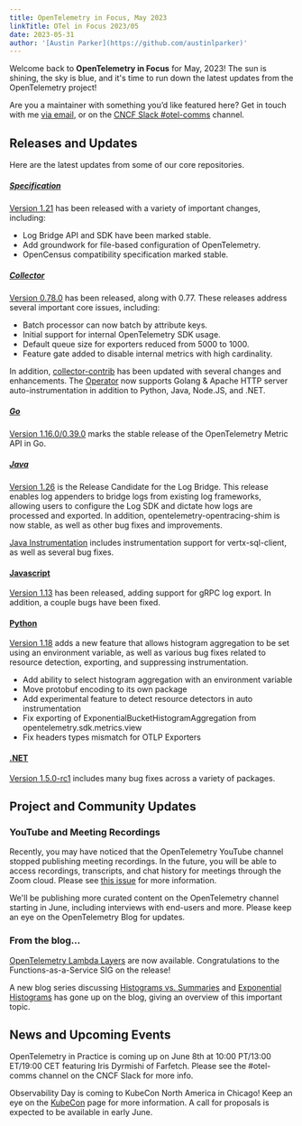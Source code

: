 ```yaml
---
title: OpenTelemetry in Focus, May 2023
linkTitle: OTel in Focus 2023/05
date: 2023-05-31
author: '[Austin Parker](https://github.com/austinlparker)'
---
```


Welcome back to **OpenTelemetry in Focus** for May, 2023! The sun is shining,
the sky is blue, and it's time to run down the latest updates from the
OpenTelemetry project!

Are you a maintainer with something you’d like featured here? Get in touch with
me [via email](mailto:austin+otel@ap2.io), or on the
[CNCF Slack #otel-comms](https://cloud-native.slack.com/archives/C02UN96HZH6)
channel.

## Releases and Updates

Here are the latest updates from some of our core repositories.

##### [Specification](/docs/specs/otel/)

[Version 1.21](https://github.com/open-telemetry/opentelemetry-specification/releases/tag/v1.21.0)
has been released with a variety of important changes, including:

- Log Bridge API and SDK have been marked stable.
- Add groundwork for file-based configuration of OpenTelemetry.
- OpenCensus compatibility specification marked stable.

##### [Collector](/docs/collector/)

[Version 0.78.0](https://github.com/open-telemetry/opentelemetry-collector/releases/tag/v0.78.0)
has been released, along with 0.77. These releases address several important
core issues, including:

- Batch processor can now batch by attribute keys.
- Initial support for internal OpenTelemetry SDK usage.
- Default queue size for exporters reduced from 5000 to 1000.
- Feature gate added to disable internal metrics with high cardinality.

In addition,
[collector-contrib](https://github.com/open-telemetry/opentelemetry-collector-contrib/releases/tag/v0.78.0)
has been updated with several changes and enhancements. The
[Operator](https://github.com/open-telemetry/opentelemetry-operator/releases/tag/v0.77.0)
now supports Golang & Apache HTTP server auto-instrumentation in addition to
Python, Java, Node.JS, and .NET.

##### [Go](/docs/instrumentation/go/)

[Version 1.16.0/0.39.0](https://github.com/open-telemetry/opentelemetry-go/releases/tag/v1.16.0)
marks the stable release of the OpenTelemetry Metric API in Go.

##### [Java](/docs/instrumentation/java/)

[Version 1.26](https://github.com/open-telemetry/opentelemetry-java/releases/tag/v1.26.0)
is the Release Candidate for the Log Bridge. This release enables log appenders
to bridge logs from existing log frameworks, allowing users to configure the Log
SDK and dictate how logs are processed and exported. In addition,
opentelemetry-opentracing-shim is now stable, as well as other bug fixes and
improvements.

[Java Instrumentation](https://github.com/open-telemetry/opentelemetry-java-instrumentation/releases/tag/v1.26.0)
includes instrumentation support for vertx-sql-client, as well as several bug
fixes.

#### [Javascript](/docs/instrumentation/js/)

[Version 1.13](https://github.com/open-telemetry/opentelemetry-js/releases/tag/v1.13.0)
has been released, adding support for gRPC log export. In addition, a couple
bugs have been fixed.

#### [Python](/docs/instrumentation/python/)

[Version 1.18](https://github.com/open-telemetry/opentelemetry-python/releases/tag/v1.18.0)
adds a new feature that allows histogram aggregation to be set using an
environment variable, as well as various bug fixes related to resource
detection, exporting, and suppressing instrumentation.

- Add ability to select histogram aggregation with an environment variable
- Move protobuf encoding to its own package
- Add experimental feature to detect resource detectors in auto instrumentation
- Fix exporting of ExponentialBucketHistogramAggregation from
  opentelemetry.sdk.metrics.view
- Fix headers types mismatch for OTLP Exporters

#### [.NET](/docs/instrumentation/net/)

[Version 1.5.0-rc1](https://github.com/open-telemetry/opentelemetry-dotnet/releases/tag/core-1.5.0-rc.1)
includes many bug fixes across a variety of packages.

## Project and Community Updates

### YouTube and Meeting Recordings

Recently, you may have noticed that the OpenTelemetry YouTube channel stopped
publishing meeting recordings. In the future, you will be able to access
recordings, transcripts, and chat history for meetings through the Zoom cloud.
Please see [this issue](https://github.com/open-telemetry/community/pull/1431)
for more information.

We'll be publishing more curated content on the OpenTelemetry channel starting
in June, including interviews with end-users and more. Please keep an eye on the
OpenTelemetry Blog for updates.

### From the blog...

[OpenTelemetry Lambda Layers](/blog/2023/lambda-release/) are now available.
Congratulations to the Functions-as-a-Service SIG on the release!

A new blog series discussing
[Histograms vs. Summaries](/blog/2023/histograms-vs-summaries/) and
[Exponential Histograms](/blog/2023/exponential-histograms/) has gone up on the
blog, giving an overview of this important topic.

## News and Upcoming Events

OpenTelemetry in Practice is coming up on June 8th at 10:00 PT/13:00 ET/19:00
CET featuring Iris Dyrmishi of Farfetch. Please see the #otel-comms channel on
the CNCF Slack for more info.

Observability Day is coming to KubeCon North America in Chicago! Keep an eye on
the
[KubeCon](https://events.linuxfoundation.org/kubecon-cloudnativecon-north-america/)
page for more information. A call for proposals is expected to be available in
early June.
